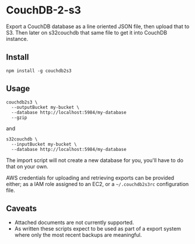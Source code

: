 # CouchDB-2-s3

Export a CouchDB database as a line oriented JSON file, then upload that to S3.
Then later on s32couchdb that same file to get it into CouchDB instance.

## Install

    npm install -g couchdb2s3

## Usage

```
couchdb2s3 \
  --outputBucket my-bucket \
  --database http://localhost:5984/my-database
  --gzip
```

and

```
s32couchdb \
  --inputBucket my-bucket \
  --database http://localhost:5984/my-database
```

The import script will not create a new database for you, you'll have to do that on your own.

AWS credentials for uploading and retrieving exports can be provided either; as a IAM role assigned to an EC2, or a `~/.couchdb2s3rc` configuration file.

## Caveats

* Attached documents are not currently supported.
* As written these scripts expect to be used as part of a export system where only the most recent backups are meaningful.
